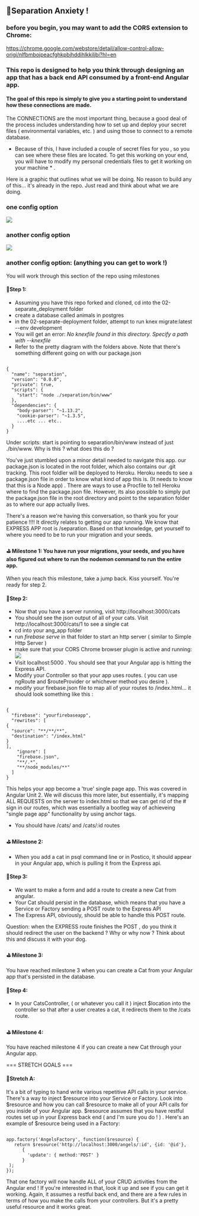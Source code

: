 ## 🖖Separation Anxiety ! 

### before you begin, you may want to add the CORS extension to Chrome: 
https://chrome.google.com/webstore/detail/allow-control-allow-origi/nlfbmbojpeacfghkpbjhddihlkkiljbi?hl=en


### This repo is designed to help you think through designing an app that has a back end API consumed by a front-end Angular app. 

#### The goal of this repo is simply to give you a starting point to understand how these connections are made. 

The CONNECTIONS are the most important thing, because a good deal of the process includes understanding how to set up and deploy your secret files ( environmental variables, etc. ) and using those to connect to a remote database. 

* Because of this, I have included a couple of secret files for you , so you can see where these files are located.  To get this working on your end, you will have to modify my personal credentials files to get it working on your machine * . 


Here is a graphic that outlines what we will be doing.  No reason to build any of this... it's already in the repo.  Just read and think about what we are doing. 

### one config option
![](https://github.com/gSchool/angular-unit-3-g18/blob/master/02-separate_deployment/layout1.png)
### another config option
![](https://github.com/gSchool/angular-unit-3-g18/blob/master/02-separate_deployment/layout2.png)
### another config option:  (anything you can get to work !) 

You will work through this section of the repo using milestones

#### 🍎Step 1: 

* Assuming you have this repo forked and cloned, cd into the 02-separate_deployment folder
* create a database called animals in postgres
*  in the 02-separate-deployment folder, attempt to run knex migrate:latest --env development
*  You will get an error: _No knexfile found in this directory. Specify a path with --knexfile_ 
*  Refer to the pretty diagram with the folders above. Note that there's something different going on with our package.json

``` 

{
  "name": "separation",
  "version": "0.0.0",
  "private": true,
  "scripts": {
    "start": "node ./separation/bin/www"
  },
  "dependencies": {
    "body-parser": "~1.13.2",
    "cookie-parser": "~1.3.5",
    ....etc ... etc..
  }
}

```

Under scripts: start is pointing to separation/bin/www instead of just ./bin/www. Why is this ?  what does this do ? 

You've just stumbled upon a minor detail needed to navigate this app.   our package.json is located in the root folder, which also contains our .git tracking.  This root foldler will be deployed to Heroku.  Heroku needs to see a package.json file in order to know what kind of app this is. (It needs to know that this is a Node app) .    There are ways to use a Procfile to tell Heroku where to find the package.json file. However, its also possible to simply put the package.json file in the root directory and point to the separation folder as to where our app actually lives. 

There's a reason we're having this conversation, so thank you for your patience !!!! It directly relates to getting our app running.  We know that EXPRESS APP root is /separation. Based on that knowledge, get yourself to where you need to be to run your migration and your seeds. 

#### ⛳️ Milestone 1: You have run your migrations, your seeds, and you have also figured out where to run the nodemon command to run the entire app. 

When you reach this milestone, take a jump back.  Kiss yourself. You're ready for step 2. 


#### 🍎Step 2: 
* Now that you have a server running, visit http://localhost:3000/cats
* You should see the json output of all of your cats. Visit http://localhost:3000/cats/1 to see a single cat
* cd into your ang_app folder
* run _firebase serve_ in that folder to start an http server ( similar to Simple Http Server ) 
* make sure that your CORS Chrome browser plugin is active and running: 
![](https://github.com/gSchool/angular-unit-3-g18/blob/master/02-separate_deployment/cors.png)
* Visit localhost:5000 .  You should see that your Angular app is hitting the Express API. 
* Modify your Controller so that your app uses routes. ( you can use ngRoute and $routeProvider or whichever method you desire ). 
* modify your firebase.json file to map all of your routes to /index.html... it should look  something like this : 

```

{
  "firebase": "yourfirebaseapp",
  "rewrites": [
{
  "source": "**/**/**",
  "destination": "/index.html"
}
],
    "ignore": [
    "firebase.json",
    "**/.*",
    "**/node_modules/**"
  ]
}

```
This helps your app become a 'true' single page app.  This was covered in Angular Unit 2.  We will discuss this more later, but essentially, it's mapping ALL REQUESTS on the server to index.html so that we can get rid of the # sign in our routes, which was essentially a bootleg way of achieveing "single page app" functionality by using anchor tags. 


* You should have /cats/ and /cats/:id routes

#### ⛳️ Milestone 2:

* When you add a cat in psql command line or in Postico, it should appear in your Angular app, which is pulling it from the Express api. 


#### 🍎Step 3: 

* We want to make a form and add a route to create a new Cat from angular. 
* Your Cat should persist in the database, which means that you have a Service or Factory sending a POST route to the Express API
* The Express API, obviously, should be able to handle this POST route. 

Question: when the EXPRESS route finishes the POST , do you think it should redirect the user on the backend ?  Why or why now ?  Think about this and discuss it with your dog.    

#### ⛳️ Milestone 3:
You have reached milestone 3 when you can create a Cat from your Angular app that's persisted in the database. 



#### 🍎Step 4: 

* In your CatsController, ( or whatever you call it )  inject $location into the controller so that after a user creates a cat, it redirects them to the /cats route.

#### ⛳️ Milestone 4:
You have reached milestone 4 if you can create a new Cat through your Angular app. 


=== STRETCH GOALS ===

#### 🍎Stretch A:  
It's a bit of typing to hand write various repetitive API calls in your service.  There's a way to inject $resource into your Service or Factory.  Look into $resource and how you can call $resource to make all of your API calls for you inside of your Angular app. $resource assumes that you have restful routes set up in your Express back end ( and I'm sure you do ! ) . Here's an example of $resource being used in a Factory: 

``` 

app.factory('AngelsFactory', function($resource) {
   return $resource('http://localhost:3000/angels/:id', {id: '@id'},
      {
        'update': { method:'POST' }
      }
 );
});

```
That one factory will now handle ALL of your CRUD activities from the Angular end !  If you're interested in that, look it up and see if you can get it working.  Again, it assumes a restful back end, and there are a few rules in terms of how you make the calls from your controllers.  But it's a pretty useful resource and it works great. 
